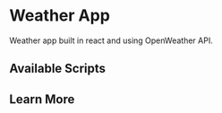 # Weather App

Weather app built in react and using OpenWeather API.

## Available Scripts

## Learn More
